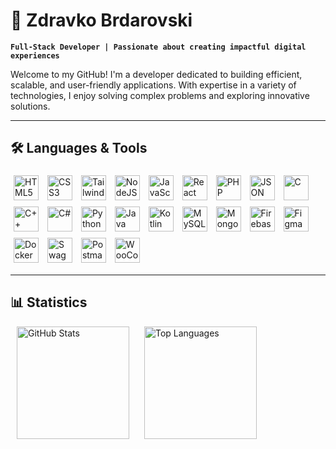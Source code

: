 # 🌟 Zdravko Brdarovski  

**`Full-Stack Developer | Passionate about creating impactful digital experiences`**  

Welcome to my GitHub! I'm a developer dedicated to building efficient, scalable, and user-friendly applications. With expertise in a variety of technologies, I enjoy solving complex problems and exploring innovative solutions.

---

## 🛠️ Languages & Tools  

<p align="left">
  <img alt="HTML5" width="40px" src="https://cdn.jsdelivr.net/gh/devicons/devicon/icons/html5/html5-plain.svg" style="padding: 5px;" />
  <img alt="CSS3" width="40px" src="https://cdn.jsdelivr.net/gh/devicons/devicon/icons/css3/css3-plain.svg" style="padding: 5px;" />
  <img alt="TailwindCSS" width="40px" src="https://cdn.jsdelivr.net/gh/devicons/devicon@latest/icons/tailwindcss/tailwindcss-original.svg" style="padding: 5px;" />
  <img alt="NodeJS" width="40px" src="https://cdn.jsdelivr.net/gh/devicons/devicon/icons/nodejs/nodejs-original.svg" style="padding: 5px;" />
  <img alt="JavaScript" width="40px" src="https://cdn.jsdelivr.net/gh/devicons/devicon/icons/javascript/javascript-plain.svg" style="padding: 5px;" />
  <img alt="React" width="40px" src="https://cdn.jsdelivr.net/gh/devicons/devicon/icons/react/react-original.svg" style="padding: 5px;" />
  <img alt="PHP" width="40px" src="https://cdn.jsdelivr.net/gh/devicons/devicon/icons/php/php-original.svg" style="padding: 5px;" />
  <img alt="JSON" width="40px" src="https://cdn.jsdelivr.net/gh/devicons/devicon/icons/json/json-original.svg" style="padding: 5px;" />
  <img alt="C" width="40px" src="https://cdn.jsdelivr.net/gh/devicons/devicon/icons/c/c-original.svg" style="padding: 5px;" />
  <img alt="C++" width="40px" src="https://cdn.jsdelivr.net/gh/devicons/devicon/icons/cplusplus/cplusplus-line.svg" style="padding: 5px;" />
  <img alt="C#" width="40px" src="https://cdn.jsdelivr.net/gh/devicons/devicon/icons/csharp/csharp-original.svg" style="padding: 5px;" />
  <img alt="Python" width="40px" src="https://cdn.jsdelivr.net/gh/devicons/devicon/icons/python/python-plain.svg" style="padding: 5px;" />
  <img alt="Java" width="40px" src="https://cdn.jsdelivr.net/gh/devicons/devicon/icons/java/java-original.svg" style="padding: 5px;" />
  <img alt="Kotlin" width="40px" src="https://cdn.jsdelivr.net/gh/devicons/devicon/icons/kotlin/kotlin-original.svg" style="padding: 5px;" />
  <img alt="MySQL" width="40px" src="https://cdn.jsdelivr.net/gh/devicons/devicon/icons/mysql/mysql-original.svg" style="padding: 5px;" />
  <img alt="MongoDB" width="40px" src="https://cdn.jsdelivr.net/gh/devicons/devicon/icons/mongodb/mongodb-original.svg" style="padding: 5px;" />
  <img alt="Firebase" width="40px" src="https://cdn.jsdelivr.net/gh/devicons/devicon/icons/firebase/firebase-original.svg" style="padding: 5px;" />
  <img alt="Figma" width="40px" src="https://cdn.jsdelivr.net/gh/devicons/devicon/icons/figma/figma-original.svg" style="padding: 5px;" />
  <img alt="Docker" width="40px" src="https://cdn.jsdelivr.net/gh/devicons/devicon/icons/docker/docker-original.svg" style="padding: 5px;" />
  <img alt="Swagger" width="40px" src="https://cdn.jsdelivr.net/gh/devicons/devicon/icons/swagger/swagger-original.svg" style="padding: 5px;" />
  <img alt="Postman" width="40px" src="https://cdn.jsdelivr.net/gh/devicons/devicon/icons/postman/postman-original.svg" style="padding: 5px;" />
  <img alt="WooCommerce" width="40px" src="https://cdn.jsdelivr.net/gh/devicons/devicon/icons/woocommerce/woocommerce-original.svg" style="padding: 5px;" />
</p>

---

## 📊 Statistics  

<p align="left">
  <img src="https://github-readme-stats.vercel.app/api?username=zbrdarovski&show_icons=true&theme=radical" alt="GitHub Stats" height="180px" style="margin: 0 10px;" />
  <img src="https://github-readme-stats.vercel.app/api/top-langs/?username=zbrdarovski&layout=compact&theme=radical" alt="Top Languages" height="180px" style="margin: 0 10px;" />
</p>
